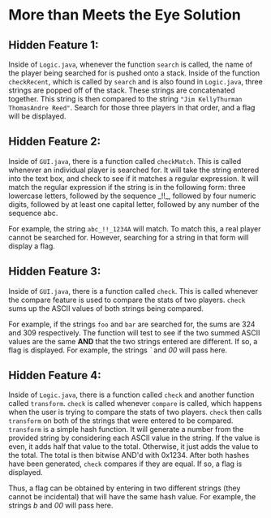 # More than Meets the Eye Solution

## Hidden Feature 1:
Inside of `Logic.java`, whenever the function `search` is called, the name of the player being searched for is pushed onto a stack. Inside of the function `checkRecent`, which is called by `search` and is also found in `Logic.java`, three strings are popped off of the stack. These strings are concatenated together. This string is then compared to the string `"Jim KellyThurman ThomasAndre Reed"`. Search for those three players in that order, and a flag will be displayed. 

## Hidden Feature 2:
Inside of `GUI.java`, there is a function called `checkMatch`. This is called whenever an individual player is searched for. It will take the string entered into the text box, and check to see if it matches a regular expression. It will match the regular expression if the string is in the following form: three lowercase letters, followed by the sequence \_!!_, followed by four numeric digits, followed by at least one capital letter, followed by any number of the sequence abc. 

For example, the string `abc_!!_1234A` will match. To match this, a real player cannot be searched for. However, searching for a string in that form will display a flag.

## Hidden Feature 3:
Inside of `GUI.java`, there is a function called `check`. This is called whenever the compare feature is used to compare the stats of two players. `check` sums up the ASCII values of both strings being compared. 

For example, if the strings `foo` and `bar` are searched for, the sums are 324 and 309 respectively. The function will test to see if the two summed ASCII values are the same **AND** that the two strings entered are different. If so, a flag is displayed. For example, the strings _`_ and _00_ will pass here.

## Hidden Feature 4:
Inside of `Logic.java`, there is a function called `check` and another function called `transform`. `check` is called whenever `compare` is called, which happens when the user is trying to compare the stats of two players. `check` then calls `transform` on both of the strings that were entered to be compared. `transform` is a simple hash function. It will generate a number from the provided string by considering each ASCII value in the string. If the value is even, it adds half that value to the total. Otherwise, it just adds the value to the total. The total is then bitwise AND'd with 0x1234. After both hashes have been generated, `check` compares if they are equal. If so, a flag is displayed. 

Thus, a flag can be obtained by entering in two different strings (they cannot be incidental) that will have the same hash value. For example, the strings _b_ and _00_ will pass here.
